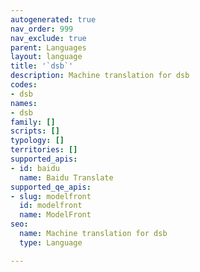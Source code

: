 ```yaml
---
autogenerated: true
nav_order: 999
nav_exclude: true
parent: Languages
layout: language
title: '`dsb`'
description: Machine translation for dsb
codes:
- dsb
names:
- dsb
family: []
scripts: []
typology: []
territories: []
supported_apis:
- id: baidu
  name: Baidu Translate
supported_qe_apis:
- slug: modelfront
  id: modelfront
  name: ModelFront
seo:
  name: Machine translation for dsb
  type: Language

---
```


